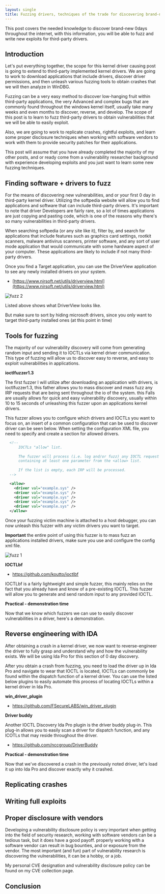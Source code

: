 ```yaml
---
layout: single
title: Fuzzing drivers, techniques of the trade for discovering brand-new 0days
---
```


This post covers the needed knowledge to discover brand-new 0days throughout the internet, with this information, you will be able to fuzz and write new exploits for third-party drivers. 

## Introduction

Let's put everything together,  the scope for this kernel driver causing post is going to extend to third-party implemented kernel drivers. We are going to work to download applications that include drivers, discover driver permissions, and then unleash various fuzzing tools to obtain crashes that we will then analyze in WinDBG. 

Fuzzing can be a very  easy method to discover low-hanging fruit within third-party applications, the very Advanced and complex bugs that are commonly found throughout the windows kernel itself, usually take many weeks and even months to discover, reverse, and develop.  The scope of this post is to learn to fuzz third-party drivers to obtain vulnerabilities that we will be able to easily exploit.

Also, we are going to work to replicate crashes, rightful exploits, and learn some proper disclosure techniques when working with software vendors to work with them to provide security patches for their applications. 

This post will assume that you have already completed the majority of my other posts, and or ready come from a vulnerability researcher background with experience developing exploits and you just want to learn some new fuzzing techniques.

## Finding software + drivers to fuzz

For the means of discovering new vulnerabilities, and or your first 0 day in third-party kernel driver.  Utilizing the softpedia website will allow you to find applications and software that can include third-party drivers.  It's important to note that driver  Developers are fairly rare, so a lot of times applications are just copying and pasting code, which is one of the reasons why there's so many vulnerabilities in third-party drivers. 

When searching softpedia (or any site like it), filter by, and search for applications that include features such as graphics card settings, rootkit scanners, malware antivirus scanners, printer software, and any sort of user mode application that would communicate with some hardware aspect of your computer. These applications are likely to include if not many third-party drivers. 

Once you find a Target application,  you can use the DriverView application to see any newly installed drivers on your system.

- [https://www.nirsoft.net/utils/driverview.html](https://www.nirsoft.net/utils/driverview.html)

![fuzz 2](https://raw.githubusercontent.com/FULLSHADE/FULLSHADE.github.io/master/static/img/_posts/fuzzing-drivers/fuzz2.png)

Listed above shows what DriverView looks like.

But make sure to sort by hiding microsoft drivers, since you only want to target third-party installed ones (at this point in time)


## Tools for fuzzing

The majority of our vulnerability discovery will come from generating random input and sending it to IOCTLs via kernel driver communication.  This type of fuzzing will allow us to discover easy to reverse, and easy to exploit vulnerabilities in applications. 

**ioctlfuzzer1.3**

The first fuzzer I will utilize after downloading an application with drivers, is ioctlfuzzer1.3,  this father allows you to mass discover and mass fuzz any IRP requests that are being sent throughout the io of the system.  this Falls are usually allows  for quick and easy vulnerability discovery, usually within 10 to 15 seconds of unleashing this fuzzer upon an applications kernel drivers.

This fuzzer allows you to configure which drivers and IOCTLs  you want to focus on, an  insert of a common configuration that can be used to discover driver can be seen below. When setting the configuration XML file, you need to specify and create a section for allowed drivers.

```xml
  <!--
      IOCTLs "allow" list.
   
      The fuzzer will process (i.e. log and/or fuzz) any IOCTL request 
      containing at least one parameter from the <allow> list.
   
      If the list is empty, each IRP will be processed.
  --> 

  <allow>
    <driver val="example.sys" />
    <driver val="example.sys" />
    <driver val="example.sys" />
    <driver val="example.sys" />
    <driver val="example.sys" />
  </allow>
```
Once your fuzzing victim machine is attached to a host debugger, you can now unleash this fuzzer with any victim drivers you want to target. 

**Important** the entire point of using this fuzzer is to mass fuzz an applications installed drivers, make sure you use and configure the config xml file. 

![fuzz 1](https://raw.githubusercontent.com/FULLSHADE/FULLSHADE.github.io/master/static/img/_posts/fuzzing-drivers/fuzz1.png)

**IOCTLbf**
- https://github.com/koutto/ioctlbf

IOCTLbf is a fairly lightweight and simple fuzzer, this mainly relies on the fact that you already have and know of a pre-existing IOCTL.  This fuzzer will allow you to generate and send random input to any provided IOCTL.

**Practical - demonstration time**

Now that we know which fuzzers we can use to easily discover vulnerabilities in a driver, here's a demonstration.

## Reverse engineering with IDA

After obtaining a crash in a kernel driver, we now want to reverse-engineer the driver  to fully grasp and understand why and how the vulnerability exists.  We will be using Ida Pro for this section of 0 day discovery.

After you obtain a crash from fuzzing, you need to load the driver up in Ida Pro and navigate to wear that IOCTL is located, IOCTLs  can commonly be found within the dispatch function of a kernel driver.  You can use the listed below plugins to easily automate this process of locating IOCTLs  within a kernel driver in Ida Pro.

**win_driver_plugin**

- https://github.com/FSecureLABS/win_driver_plugin

**Driver buddy**

Another IOCTL  Discovery Ida Pro plugin is  the driver buddy plug-in. This plug-in allows you to easily scan a driver for dispatch function, and any ICOTLs  that may reside throughout the driver.

- https://github.com/nccgroup/DriverBuddy


**Practical - demonstration time**

Now that we've discovered a crash in the previously noted driver, let's load it up into Ida Pro and discover exactly why it crashed. 

## Replicating crashes

## Writing full exploits

## Proper disclosure with vendors

Developing a vulnerability disclosure policy is very important when getting into the field of security research, working with software vendors can be a tedious task, but it does have a good payoff.  properly working with a software vendor can result in bug bounties, and or  exposure from the vendor.  The most important (and fun) part of vulnerability research is discovering the vulnerabilities, it can be a hobby, or a job.

My personal CVE designation and vulnerability disclosure policy can be found on my CVE collection page. 

## Conclusion
